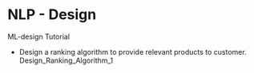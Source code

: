 # NLP - Design
ML-design Tutorial

<ul>
    <li>
        Design a ranking algorithm to provide relevant products to customer.
        <br> Design_Ranking_Algorithm_1
    </li>
</ul>